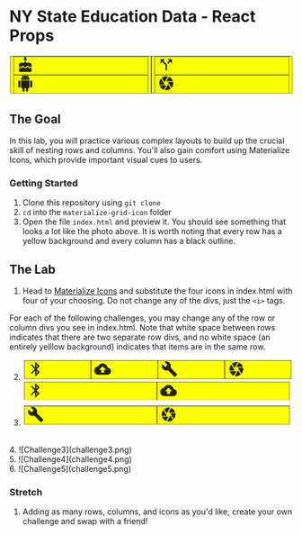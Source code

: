 # NY State Education Data - React Props

![Initial Icons](icons_start.png)

## The Goal
In this lab, you will practice various complex layouts to build up the crucial skill of nesting rows and columns. You'll also gain comfort using Materialize Icons, which provide important visual cues to users.

### Getting Started

1. Clone this repository using `git clone`
2. `cd` into the `materialize-grid-icon` folder
3. Open the file `index.html` and preview it. You should see something that looks a lot like the photo above. It is worth noting that every row has a yellow background and every column has a black outline.

## The Lab
1. Head to <a href="https://materializecss.com/icons.html">Materialize Icons</a> and substitute the four icons in index.html with four of your choosing. Do not change any of the divs, just the `<i>` tags.

For each of the following challenges, you may change any of the row or column divs you see in index.html. Note that white space between rows indicates that there are two separate row divs, and no white space (an entirely yelllow background) indicates that items are in the same row.

2. ![Challenge1](challenge1.png)
3. ![Challenge2](challenge2.png)
<br>
4. ![Challenge3](challenge3.png)
<br>
5. ![Challenge4](challenge4.png)
<br>
6. ![Challenge5](challenge5.png)

### Stretch
1. Adding as many rows, columns, and icons as you'd like, create your own challenge and swap with a friend!

